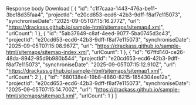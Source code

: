 	
Response body
Download
[
  {
    "id": "c1f7caaa-1443-476a-be11-3be18d35faa4",
    "projectId": "e20cd653-ecd6-42b3-9dff-f8af7e115073",
    "synchroniseDate": "2025-09-05T07:15:16.277Z",
    "url": "https://drackass.github.io/sample-html/sitemaps/sitemap4.xml",
    "urlCount": 1
  },
  {
    "id": "5ab37649-c8af-4eed-9077-5ba0745d3c43",
    "projectId": "e20cd653-ecd6-42b3-9dff-f8af7e115073",
    "synchroniseDate": "2025-09-05T07:15:08.967Z",
    "url": "https://drackass.github.io/sample-html/sitemaps/sitemap-index.xml",
    "urlCount": 1
  },
  {
    "id": "67ffd140-ce26-48da-8942-95d9b980b544",
    "projectId": "e20cd653-ecd6-42b3-9dff-f8af7e115073",
    "synchroniseDate": "2025-09-05T07:15:12.910Z",
    "url": "https://drackass.github.io/sample-html/sitemaps/sitemap1.xml",
    "urlCount": 2
  },
  {
    "id": "680138e4-19b8-4860-8215-1854304ee12a",
    "projectId": "e20cd653-ecd6-42b3-9dff-f8af7e115073",
    "synchroniseDate": "2025-09-05T07:15:14.700Z",
    "url": "https://drackass.github.io/sample-html/sitemaps/sitemap3.xml",
    "urlCount": 1
  }
]






